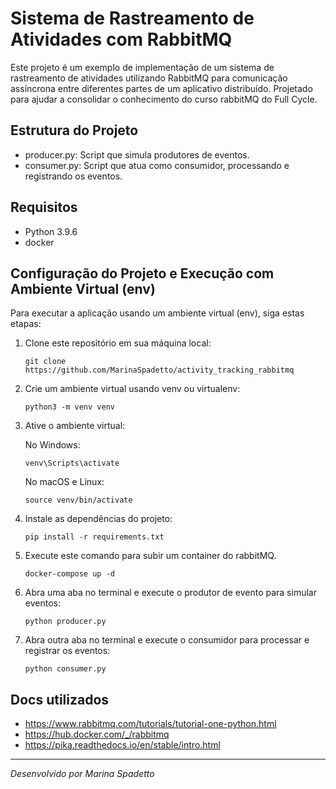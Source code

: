 # Sistema de Rastreamento de Atividades com RabbitMQ

Este projeto é um exemplo de implementação de um sistema de rastreamento de atividades utilizando RabbitMQ para comunicação assíncrona entre diferentes partes de um aplicativo distribuído. Projetado para ajudar a consolidar o conhecimento do curso rabbitMQ do Full Cycle.

## Estrutura do Projeto

- producer.py: Script que simula produtores de eventos.
- consumer.py: Script que atua como consumidor, processando e registrando os eventos.

## Requisitos

- Python 3.9.6
- docker

## Configuração do Projeto e Execução com Ambiente Virtual (env)

Para executar a aplicação usando um ambiente virtual (env), siga estas etapas:

1. Clone este repositório em sua máquina local:

   ```
   git clone https://github.com/MarinaSpadetto/activity_tracking_rabbitmq
   ```

2. Crie um ambiente virtual usando venv ou virtualenv:

   ```
   python3 -m venv venv
   ```

3. Ative o ambiente virtual:

   No Windows:
    ```
    venv\Scripts\activate
    ```

   No macOS e Linux:
    ```
    source venv/bin/activate
    ```

4. Instale as dependências do projeto:

   ```
   pip install -r requirements.txt
   ```

5. Execute este comando para subir um container do rabbitMQ.
   ```
   docker-compose up -d
   ```

7. Abra uma aba no terminal e execute o produtor de evento para simular eventos:

   ```
   python producer.py
   ```

8. Abra outra aba no terminal e execute o consumidor para processar e registrar os eventos:

   ```
   python consumer.py
   ```


## Docs utilizados

- https://www.rabbitmq.com/tutorials/tutorial-one-python.html
- https://hub.docker.com/_/rabbitmq
- https://pika.readthedocs.io/en/stable/intro.html

---

*Desenvolvido por Marina Spadetto*
